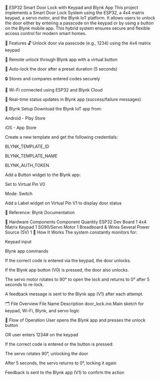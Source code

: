🔐 ESP32 Smart Door Lock with Keypad and Blynk App
This project implements a Smart Door Lock System using the ESP32, a 4x4 matrix keypad, a servo motor, and the Blynk IoT platform. It allows users to unlock the door either by entering a passcode on the keypad or by using a button on the Blynk mobile app. This hybrid system ensures secure and flexible access control for modern smart homes.

🔧 Features
🔓 Unlock door via passcode (e.g., 1234) using the 4x4 matrix keypad

📲 Remote unlock through Blynk app with a virtual button

🔁 Auto-lock the door after a preset duration (5 seconds)

🔒 Stores and compares entered codes securely

📡 Wi-Fi connected using ESP32 and Blynk Cloud

📘 Real-time status updates in Blynk app (success/failure messages)

📱 Blynk Setup
Download the Blynk IoT app from:

Android - Play Store

iOS - App Store

Create a new template and get the following credentials:

BLYNK_TEMPLATE_ID

BLYNK_TEMPLATE_NAME

BLYNK_AUTH_TOKEN

Add a Button widget to the Blynk app:

Set to Virtual Pin V0

Mode: Switch

Add a Label widget on Virtual Pin V1 to display door status

📘 Reference: Blynk Documentation

🧠 Hardware Components
Component	Quantity
ESP32 Dev Board	1
4x4 Matrix Keypad	1
SG90/Servo Motor	1
Breadboard & Wires	Several
Power Source (5V)	1
🧪 How It Works
The system constantly monitors for:

Keypad input

Blynk app commands

If the correct code is entered via the keypad, the door unlocks.

If the Blynk app button (V0) is pressed, the door also unlocks.

The servo motor rotates to 90° to open the lock and returns to 0° after 5 seconds to re-lock.

A feedback message is sent to the Blynk app (V1) after each attempt.

🗂️ File Overview
File Name	Description
door_lock.ino	Main sketch for keypad, Wi-Fi, Blynk, and servo logic


🔄 Flow of Operation
User opens the Blynk app and presses the unlock button

OR user enters 1234# on the keypad

If the correct code is entered or the button is pressed:

The servo rotates 90°, unlocking the door

After 5 seconds, the servo returns to 0°, locking it again

Feedback is sent to the Blynk app (V1) to confirm the action
